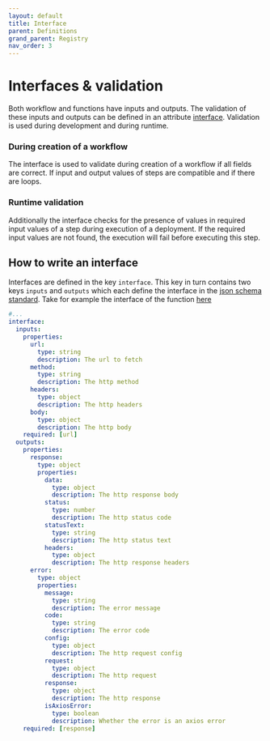 ```yaml
---
layout: default
title: Interface
parent: Definitions
grand_parent: Registry
nav_order: 3
---
```


# Interfaces & validation

Both workflow and functions have inputs and outputs. The validation of these inputs and outputs can be defined in an attribute [interface](./configs.md#interface). Validation is used during development and during runtime.

### During creation of a workflow

The interface is used to validate during creation of a workflow if all fields are correct. If input and output values of steps are compatible and if there are loops.

### Runtime validation

Additionally the interface checks for the presence of values in required input values of a step during execution of a deployment. If the required input values are not found, the execution will fail before executing this step.

## How to write an interface

Interfaces are defined in the key `interface`. This key in turn contains two keys `inputs` and `outputs` which each define the interface in the [json schema standard](https://json-schema.org/). Take for example the interface of the function [here](https://github.com/Edurata/edurata-functions/tree/b6284c0f34f51062591d18c5ba1bfb19f72f8906/crud/axios)

```yaml
#...
interface:
  inputs:
    properties:
      url:
        type: string
        description: The url to fetch
      method:
        type: string
        description: The http method
      headers:
        type: object
        description: The http headers
      body:
        type: object
        description: The http body
    required: [url]
  outputs:
    properties:
      response:
        type: object
        properties:
          data:
            type: object
            description: The http response body
          status:
            type: number
            description: The http status code
          statusText:
            type: string
            description: The http status text
          headers:
            type: object
            description: The http response headers
      error:
        type: object
        properties:
          message:
            type: string
            description: The error message
          code:
            type: string
            description: The error code
          config:
            type: object
            description: The http request config
          request:
            type: object
            description: The http request
          response:
            type: object
            description: The http response
          isAxiosError:
            type: boolean
            description: Whether the error is an axios error
    required: [response]
```
